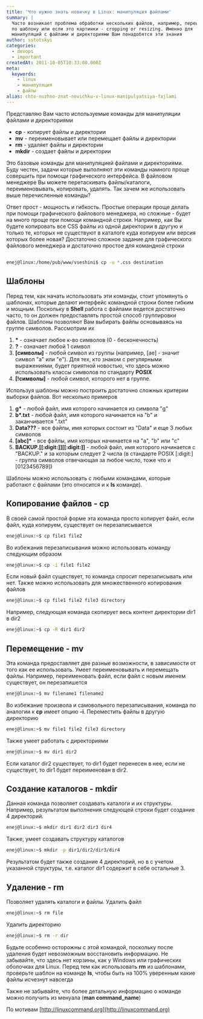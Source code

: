 ```yaml
---
title: 'Что нужно знать новичку в Linux: манипуляция файлами'
summary: |
  Часто возникает проблема обработки нескольких файлов, например, переименование
  по шаблону или если это картинки - cropping or resizing. Именно для
  манипуляций с файлами и директориями Вам понадобятся эти знания
author: sstotskyi
categories:
  - devops
  - important
createdAt: 2011-10-05T10:33:00.000Z
meta:
  keywords:
    - linux
    - манипуляция
    - файлы
alias: chto-nuzhno-znat-novichku-v-linux-manipulyatsiya-fajlami
---
```


Представляю Вам часто используемые команды для манипуляции файлами и директориями

*   **cp** - копирует файлы и директории
*   **mv** - переименовывает или перемещает файлы и директории
*   **rm** - удаляет файлы и директории
*   **mkdir** - создает файлы и директории

Это базовые команды для манипуляцией файлами и директориями. Буду честен, задачи которые выполняют эти команды намного проще совершить при помощи графического интерфейса. В файловом менеджере Вы можете перетаскивать файлы/каталоги, переименовывать, копировать, удалять. Так зачем же использовать выше перечисленные команды?

Ответ прост - мощность и гибкость. Простые операции проще делать при помощи графического файлового менеджера, но сложные - будет на много проще при помощи командной строки. Например, как Вы будете копировать все CSS файлы из одной директории в другую и только те, которых не существуют в каталоге куда копируем или версия которых более новая? Достаточно сложное задание для графического файлового менеджера и достаточно простое для командной строки

##

```bash
enej@linux:/home/pub/www/vseshini$ cp -u *.css destination
```

## Шаблоны

Перед тем, как начать использовать эти команды, стоит упомянуть о шаблонах, которые делают интерфейс командной строки более гибким и мощным. Поскольку в **Shell** работа с файлами ведется достаточно часто, то он должен предоставлять простой способ группировки файлов. Шаблоны позволяют Вам выбирать файлы основываясь на группе символов. Рассмотрим их

1.  **\*** - означает любое к-во символов (0 - бесконечность)
2.  **?** - означает любой 1 символ
3.  **\[символы\]** - любой символ из группы (например, \[ae\] - значит символ "a" или "e"). Для тех, кто знаком с регулярными выражениями, будет приятной новостью, что здесь можно использовать классы символов по стандарту **POSIX**
4.  **\[!символы\]** - любой символ, которого нет в группе.

Используя шаблоны можно построить достаточно сложных критерии выборки файлов. Вот несколько примеров

1.  **g\*** - любой файл, имя которого начинается из символа "g"
2.  **b\*.txt** - любой файл, имя которого начинается на "b" и заканчивается ".txt"
3.  **Data???** - все файлы, имя которых состоит из "Data" и еще 3 любых символов
4.  **\[abc\]\*** - все файлы, имя которых начинается на "a", "b" или "c"
5.  **BACKUP.\[\[:digit:\]\]\[\[:digit:\]\]** - любой файл, имя которого начинается с "BACKUP." и за которым следует 2 числа (в стандарте POSIX \[:digit:\] - группа символов отвечающая за любое число, тоже что и \[0123456789\])

Шаблоны можно использовать с любыми командами, которые работают с файлами (это относится и к **ls** команде).

## Копирование файлов - **cp**

В своей самой простой форме эта команда просто копирует файл, если файл, куда копируем, существует он перезаписывается

```bash
enej@linux:~$ cp file1 file2
```

Во избежания перезаписывания можно использовать команду следующим образом

```bash
enej@linux:~$ cp -i file1 file2
```

Если новый файл существует, то команда спросит перезаписывать или нет. Также можно использовать для множественного копирования файлов

```bash
enej@linux:~$ cp file1 file2 file3 directory
```

Например, следующая команда скопирует весь контент директории dir1 в dir2

```bash
enej@linux:~$ cp -R dir1 dir2
```

## Перемещение - mv

Эта команда предоставляет две разные возможности, в зависимости от того как ее использовать. Умеет переименовывать и перемещать файлы. Например, переименовать файл, если файл с новым именем существует, он перезапишется

```bash
enej@linux:~$ mv filename1 filename2
```

Во избежание произвола и самовольного перезаписывания, команда по аналогии к **cp** имеет опцию **\-i**. Переместить файлы в другую директорию

```bash
enej@linux:~$ mv file1 file2 file3 directory
```

Также умеет работать с директориями

```bash
enej@linux:~$ mv dir1 dir2
```

Если каталог dir2 существует, то dir1 будет перенесен в нее, если не существует, то dir1 будет переименован в dir2.

## Создание каталогов - mkdir

Данная команда позволяет создавать каталоги и их структуры. Например, результатом выполнения следующей строки будет создание 4 директорий.

```bash
enej@linux:~$ mkdir dir1 dir2 dir3 dir4
```

Также, умеет создавать структуру каталогов

```bash
enej@linux:~$ mkdir -p dir1/dir2/dir3/dir4
```

Результатом будет также создание 4 директорий, но в с учетом указанной структуры, т.е. каталог dir1 содержит в себе остальные 3.

## Удаление - rm

Позволяет удалять каталоги и файлы. Удалить файл

```bash
enej@linux:~$ rm file
```

Удалить директорию

```bash
enej@linux:~$ rm -r dir
```

Будьте особенно осторожны с этой командой, поскольку после удаления будет невозможным восстановить информацию. Не забывайте, что здесь нет корзины, как у Windows или графических оболочках для Linux. Перед тем как использовать **rm** из шаблонами, проверьте шаблон на команде **ls**, чтобы быть на 100% уверенным какие файлы исчезнут навсегда

Также не забывайте, что более детальную информацию о команде можно получить из менуала (**man command\_name**)

По мотивам [http://linuxcommand.org](http://linuxcommand.org)

